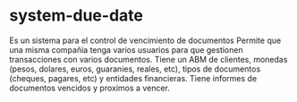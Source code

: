 # system-due-date
Es un sistema para el control de vencimiento de documentos
Permite que una misma compañia tenga varios usuarios para que gestionen transacciones con varios documentos.
Tiene un ABM de clientes, monedas (pesos, dolares, euros, guaranies, reales, etc), tipos de documentos (cheques, pagares, etc) y entidades financieras.
Tiene informes de documentos vencidos y proximos a vencer.

